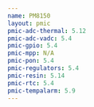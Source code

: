 ```yaml
---
name: PM8150
layout: pmic
pmic-adc-thermal: 5.12
pmic-adc-vadc: 5.4
pmic-gpio: 5.4
pmic-mpp: N/A
pmic-pon: 5.4
pmic-regulators: 5.4
pmic-resin: 5.14
pmic-rtc: 5.4
pmic-tempalarm: 5.9
---
```

